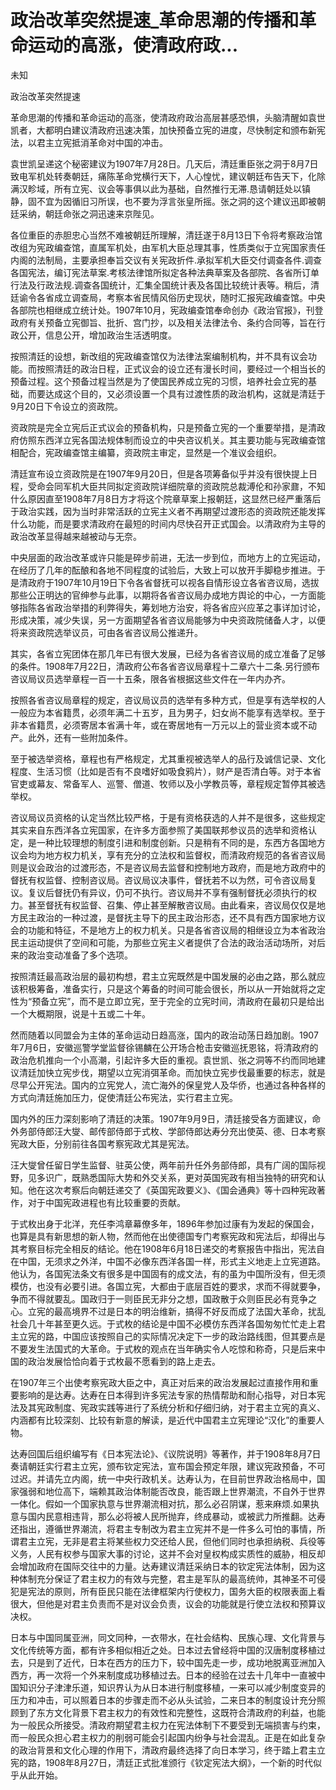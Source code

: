 # 政治改革突然提速_革命思潮的传播和革命运动的高涨，使清政府政...

未知

政治改革突然提速

革命思潮的传播和革命运动的高涨，使清政府政治高层甚感恐惧，头脑清醒如袁世凯者，大都明白建议清政府迅速决策，加快预备立宪的进度，尽快制定和颁布新宪法，以君主立宪抵消革命对中国的冲击。

袁世凯呈递这个秘密建议为1907年7月28日。几天后，清廷重臣张之洞于8月7日致电军机处转奏朝廷，痛陈革命党横行天下，人心惶忧，建议朝廷布告天下，化除满汉畛域，所有立宪、议会等事俱以此为基础，自然推行无滞.恳请朝廷处以镇静，固不宜为因循旧习所误，也不要为浮言张皇所摇。张之洞的这个建议迅即被朝廷采纳，朝廷命张之洞迅速来京陛见。

各位重臣的赤胆忠心当然不难被朝廷所理解，清廷遂于8月13日下令将考察政治馆改组为宪政编查馆，直属军机处，由军机大臣总理其事，性质类似于立宪国家责任内阁的法制局，主要承担奉旨交议有关宪政折件.承拟军机大臣交付调查各件.调查各国宪法，编订宪法草案.考核法律馆所拟定各种法典草案及各部院、各省所订单行法及行政法规.调查各国统计，汇集全国统计表及各国比较统计表等。稍后，清廷谕令各省成立调查局，考察本省民情风俗历史现状，随时汇报宪政编查馆。中央各部院也相继成立统计处。1907年10月，宪政编查馆奉命创办《政治官报》，刊登政府有关预备立宪御旨、批折、宫门抄，以及相关法律法令、条约合同等，旨在行政公开，信息公开，增加政治生活透明度。

按照清廷的设想，新改组的宪政编查馆仅为法律法案编制机构，并不具有议会功能。而按照清廷的政治日程，正式议会的设立还有漫长时间，要经过一个相当长的预备过程。这个预备过程当然是为了使国民养成立宪的习惯，培养社会立宪的基础，而要达成这个目的，又必须设置一个具有过渡性质的政治机构，这就是清廷于9月20日下令设立的资政院。

资政院是完全立宪后正式议会的预备机构，只是预备立宪的一个重要举措，是清政府仿照东西洋立宪各国法规体制而设立的中央咨议机关。其主要功能与宪政编查馆相配合，宪政编查馆主编纂，资政院主审定，显然是一个准议会组织。

清廷宣布设立资政院是在1907年9月20日，但是各项筹备似乎并没有很快提上日程，受命会同军机大臣共同拟定资政院详细院章的资政院总裁溥伦和孙家鼐，不知什么原因直至1908年7月8日方才将这个院章草案上报朝廷，这显然已经严重落后于政治实践，因为当时非常活跃的立宪主义者不再期望过渡形态的资政院还能发挥什么功能，而是要求清政府在最短的时间内尽快召开正式国会。以清政府为主导的政治改革显得越来越被动与无奈。

中央层面的政治改革或许只能是碎步前进，无法一步到位，而地方上的立宪运动，在经历了几年的酝酿和各地不同程度的试验后，大致上可以放开手脚稳步推进。于是清政府于1907年10月19日下令各省督抚可以视各自情形设立各省咨议局，选拔那些公正明达的官绅参与此事，以期将各省咨议局办成地方舆论的中心，一方面能够指陈各省政治举措的利弊得失，筹划地方治安，将各省应兴应革之事详加讨论，形成决策，减少失误，另一方面期望各省咨议局能够为中央资政院储备人才，以便将来资政院选举议员，可由各省咨议局公推递升。

其实，各省立宪团体在那几年已有很大发展，已经为各省咨议局的成立准备了足够的条件。1908年7月22日，清政府公布各省咨议局章程十二章六十二条.另行颁布咨议局议员选举章程一百一十五条，限各省根据这些文件在一年内办齐。

按照各省咨议局章程的规定，咨议局议员的选举有多种方式，但是享有选举权的人一般应为本省籍贯，必须年满二十五岁，且为男子，妇女尚不能享有选举权。至于非本省籍贯，必须寄居本省满十年，或在寄居地有一万元以上的营业资本或不动产。此外，还有一些附加条件。

至于被选举资格，章程也有严格规定，尤其重视被选举人的品行及诚信记录、文化程度、生活习惯（比如是否有不良嗜好如吸食鸦片），财产是否清白等。对于本省官吏或幕友、常备军人、巡警、僧道、牧师以及小学教员等，章程规定暂停其被选举权。

咨议局议员资格的认定当然比较严格，于是有资格获选的人并不是很多，这些规定其实来自东西洋各立宪国家，在许多方面参照了美国联邦参议员的选举和资格认定，是一种比较理想的制度引进和制度创新。只是稍有不同的是，东西方各国地方议会均为地方权力机关，享有充分的立法权和监督权，而清政府规范的各省咨议局则是议会政治的过渡形态，不是咨议局去监督和控制地方政府，而是地方政府中的督抚有权监督、控制咨议局。咨议局议决事件，督抚若不以为然，可令咨议局复议。复议后督抚仍有异议，仍可不执行。咨议局并不享有强制督抚必须执行的权力。甚至督抚有权监督、召集、停止甚至解散咨议局。由此看来，咨议局仅仅是地方民主政治的一种过渡，是督抚主导下的民主政治形态，还不具有西方国家地方议会的功能和特征，不是地方上的权力机关。只是各省咨议局的相继设立为本省政治民主运动提供了空间和可能，为那些立宪主义者提供了合法的政治活动场所，对后来的政治变动准备了多个选项。

按照清廷最高政治层的最初构想，君主立宪既然是中国发展的必由之路，那么就应该积极筹备，准备实行，只是这个筹备的时间可能会很长，所以从一开始就将之定性为“预备立宪”，而不是立即立宪，至于完全的立宪时间，清政府在最初只是给出一个大概期限，说是十五或二十年。

然而随着以同盟会为主体的革命运动日趋高涨，国内的政治动荡日趋加剧。1907年7月6日，安徽巡警学堂监督徐锡麟在公开场合枪击安徽巡抚恩铭，将清政府的政治危机推向一个小高潮，引起许多大臣的重视。袁世凯、张之洞等不约而同地建议清廷加快立宪步伐，期望以立宪消弭革命。而加快立宪步伐最重要的标志，就是尽早公开宪法。国内的立宪党人，流亡海外的保皇党人及华侨，也通过各种各样的方式向清廷施加压力，促使清廷公布宪法，实行君主立宪。

国内外的压力深刻影响了清廷的决策。1907年9月9日，清廷接受各方面建议，命外务部侍郎汪大燮、邮传部侍郎于式枚、学部侍郎达寿分充出使英、德、日本考察宪政大臣，分别前往各国考察宪政尤其是宪法。

汪大燮曾任留日学生监督、驻英公使，两年前升任外务部侍郎，具有广阔的国际视野，见多识广，既熟悉国际大势和外交关系，更对英国宪政有相当独特的研究和认知。他在这次考察后向朝廷递交了《英国宪政要义》、《国会通典》等十四种宪政著作，对于中国宪政进程也有比较重要的贡献。

于式枚出身于北洋，充任李鸿章幕僚多年，1896年参加过康有为发起的保国会，也算是具有新思想的新人物，然而他在出使德国专门考察宪政和宪法后，却得出与其考察目标完全相反的结论。他在1908年6月18日递交的考察报告中指出，宪法自在中国，无须求之外洋，中国不必像东西洋各国一样，形式主义地走上立宪道路。他认为，各国宪法条文有很多是中国固有的成文法，有的虽为中国所没有，但无须模仿，也没有必要引进。各国立宪，大都由于底层百姓的要求，求而不得就要争，争而不得就要乱。国政归于一则臣民无非分之想，国政散于众则臣民必有竞争之心。立宪的最高境界不过是日本的明治维新，搞得不好反而成了法国大革命，扰乱社会几十年甚至更久远。于式枚的结论是中国不必模仿东西洋各国匆匆忙忙走上君主立宪的路，中国应该按照自己的实际情况决定下一步的政治路线图，但其要点是不要发生法国式的大革命。于式枚的观点在当年确实令人吃惊和称奇，只是后来中国的政治发展恰恰向着于式枚最不愿看到的路上走去。

在1907年三个出使考察宪政大臣之中，真正对后来的政治发展起过直接作用和重要影响的是达寿。达寿在日本得到许多宪法专家的热情帮助和耐心指导，对日本宪法及其宪政制度、宪政实践等进行了系统分析和仔细归纳，对于君主立宪的真义、内涵都有比较深刻、比较有新意的解读，是近代中国君主立宪理论“汉化”的重要人物。

达寿回国后组织编写有《日本宪法论》、《议院说明》等著作，并于1908年8月7日奏请朝廷实行君主立宪，颁布钦定宪法，宣布国会预定年限，建议宪政预备，不可过迟。并请先立内阁，统一中央行政机关。达寿认为，在目前世界政治格局中，国家强弱和地位高下，端赖其政治体制能否改良，能否跟上世界潮流，不自外于世界一体化。假如一个国家执意与世界潮流相对抗，那么必召阴谋，惹来麻烦.如果执意与国内民意相违背，那么必将被人民所抛弃，终成暴动，或被武力所推翻。达寿还指出，遵循世界潮流，将君主专制改为君主立宪并不是一件多么可怕的事情，所谓君主立宪，无非是君主将某些权力交还给人民，但他们同时也承担纳税、兵役等义务，人民有权参与国家大事的讨论，这并不会对皇权构成实质性的威胁，相反却会增加政府在国际交往中的力量。达寿建议清廷采纳日本的钦定宪法体制，因为这种体制充分保证了君主权力的有效与完整，君主是军队的最高统帅，其神圣不可侵犯是宪法的原则，所有臣民只能在法律框架内行使权力，国务大臣的权限表面上看很大，但他是对君主负责而不是对议会负责，议会的功能就是行使立法权和预算议决权。

日本与中国同属亚洲，同文同种，一衣带水，在社会结构、民族心理、文化背景与文化传统等方面，都有许多相似相近之处。日本过去曾经将中国的汉唐制度移植过去，只是到了近代，日本在西方的压力下，较中国先走一步，成功地脱离亚洲加入西方，再一次将一个外来制度成功移植过去。日本的经验在过去十几年中一直被中国知识分子津津乐道，知识界认为从日本进行制度移植，一来可以减少制度变异的压力和冲击，可以照着日本的步骤走而不必从头试验，二来日本的制度设计充分照顾到了东方文化背景下君主权力的有效性和完整性，这既符合清政府的利益，也能为一般民众所接受。清政府期望君主权力在宪法体制下不要受到无端损害与约束，而一般民众担心君主权力的削弱可能会引起国内纷争与社会混乱。正是在如此复杂的政治背景和文化心理的作用下，清政府最终选择了向日本学习，终于踏上君主立宪的路，1908年8月27日，清廷正式批准颁行《钦定宪法大纲》，一个新的时代似乎从此开始。